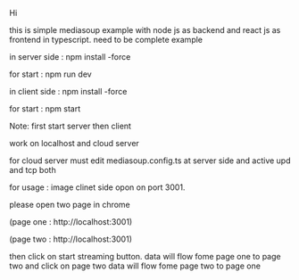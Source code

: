 Hi

this is simple mediasoup example with node js as backend and react js as frontend in typescript. need to be complete example 

in server side : npm install -force

for start : npm run dev

in client side : npm install -force

for start : npm start

Note: first start server then client


work on localhost and cloud server


for cloud server must edit mediasoup.config.ts at server side and active upd and tcp both


for usage : image clinet side opon on port 3001.

please open two page in chrome

 (page one : http://localhost:3001) 

 (page two : http://localhost:3001)
 
then click on start streaming button. data will flow fome page one to page two and click on page two data will flow fome page two to page one
